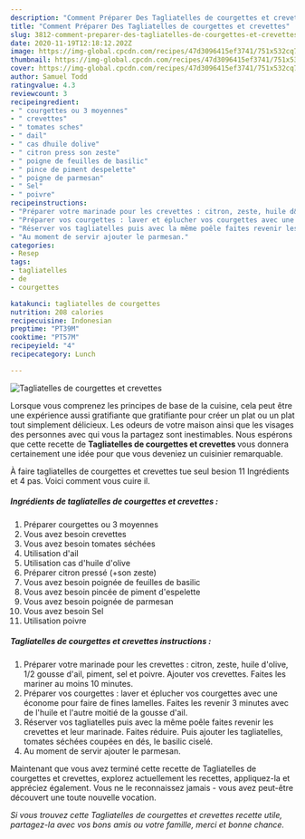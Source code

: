 ```yaml
---
description: "Comment Préparer Des Tagliatelles de courgettes et crevettes"
title: "Comment Préparer Des Tagliatelles de courgettes et crevettes"
slug: 3812-comment-preparer-des-tagliatelles-de-courgettes-et-crevettes
date: 2020-11-19T12:18:12.202Z
image: https://img-global.cpcdn.com/recipes/47d3096415ef3741/751x532cq70/tagliatelles-de-courgettes-et-crevettes-photo-principale-de-la-recette.jpg
thumbnail: https://img-global.cpcdn.com/recipes/47d3096415ef3741/751x532cq70/tagliatelles-de-courgettes-et-crevettes-photo-principale-de-la-recette.jpg
cover: https://img-global.cpcdn.com/recipes/47d3096415ef3741/751x532cq70/tagliatelles-de-courgettes-et-crevettes-photo-principale-de-la-recette.jpg
author: Samuel Todd
ratingvalue: 4.3
reviewcount: 3
recipeingredient:
- " courgettes ou 3 moyennes"
- " crevettes"
- " tomates sches"
- " dail"
- " cas dhuile dolive"
- " citron press son zeste"
- " poigne de feuilles de basilic"
- " pince de piment despelette"
- " poigne de parmesan"
- " Sel"
- " poivre"
recipeinstructions:
- "Préparer votre marinade pour les crevettes : citron, zeste, huile d&#39;olive, 1/2 gousse d&#39;ail, piment, sel et poivre. Ajouter vos crevettes. Faites les mariner au moins 10 minutes."
- "Préparer vos courgettes : laver et éplucher vos courgettes avec une économe pour faire de fines lamelles. Faites les revenir 3 minutes avec de l&#39;huile et l&#39;autre moitié de la gousse d&#39;ail."
- "Réserver vos tagliatelles puis avec la même poêle faites revenir les crevettes et leur marinade. Faites réduire. Puis ajouter les tagliatelles, tomates séchées coupées en dés, le basilic ciselé."
- "Au moment de servir ajouter le parmesan."
categories:
- Resep
tags:
- tagliatelles
- de
- courgettes

katakunci: tagliatelles de courgettes 
nutrition: 208 calories
recipecuisine: Indonesian
preptime: "PT39M"
cooktime: "PT57M"
recipeyield: "4"
recipecategory: Lunch

---
```



![Tagliatelles de courgettes et crevettes](https://img-global.cpcdn.com/recipes/47d3096415ef3741/751x532cq70/tagliatelles-de-courgettes-et-crevettes-photo-principale-de-la-recette.jpg)

Lorsque vous comprenez les principes de base de la cuisine, cela peut être une expérience aussi gratifiante que gratifiante pour créer un plat ou un plat tout simplement délicieux. Les odeurs de votre maison ainsi que les visages des personnes avec qui vous la partagez sont inestimables. Nous espérons que cette recette de <strong> Tagliatelles de courgettes et crevettes </strong> vous donnera certainement une idée pour que vous deveniez un cuisinier remarquable.

<!--inarticleads1-->

À faire tagliatelles de courgettes et crevettes tue seul besion 11 Ingrédients et 4 pas. Voici comment vous cuire il.

##### Ingrédients de tagliatelles de courgettes et crevettes :

1. Préparer  courgettes ou 3 moyennes
1. Vous avez besoin  crevettes
1. Vous avez besoin  tomates séchées
1. Utilisation  d&#39;ail
1. Utilisation  cas d&#39;huile d&#39;olive
1. Préparer  citron pressé (+son zeste)
1. Vous avez besoin  poignée de feuilles de basilic
1. Vous avez besoin  pincée de piment d&#39;espelette
1. Vous avez besoin  poignée de parmesan
1. Vous avez besoin  Sel
1. Utilisation  poivre




<!--inarticleads2-->

##### Tagliatelles de courgettes et crevettes instructions :

1. Préparer votre marinade pour les crevettes : citron, zeste, huile d&#39;olive, 1/2 gousse d&#39;ail, piment, sel et poivre. Ajouter vos crevettes. Faites les mariner au moins 10 minutes.
1. Préparer vos courgettes : laver et éplucher vos courgettes avec une économe pour faire de fines lamelles. Faites les revenir 3 minutes avec de l&#39;huile et l&#39;autre moitié de la gousse d&#39;ail.
1. Réserver vos tagliatelles puis avec la même poêle faites revenir les crevettes et leur marinade. Faites réduire. Puis ajouter les tagliatelles, tomates séchées coupées en dés, le basilic ciselé.
1. Au moment de servir ajouter le parmesan.




<!--inarticleads1-->

<p>
Maintenant que vous avez terminé cette recette de Tagliatelles de courgettes et crevettes, explorez actuellement les recettes, appliquez-la et appréciez également. Vous ne le reconnaissez jamais - vous avez peut-être découvert une toute nouvelle vocation.
</p>

<p>
<i>Si vous trouvez cette Tagliatelles de courgettes et crevettes recette utile, partagez-la avec vos bons amis ou votre famille, merci et bonne chance.</i>
</p>
